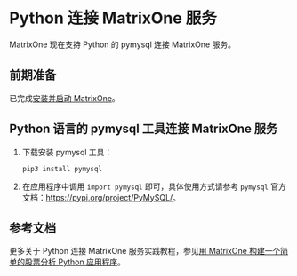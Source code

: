 # Python 连接 MatrixOne 服务

MatrixOne 现在支持 Python 的 pymysql 连接 MatrixOne 服务。

## 前期准备

已完成[安装并启动 MatrixOne](../../Get-Started/install-standalone-matrixone.md)。

## Python 语言的 pymysql 工具连接 MatrixOne 服务

1. 下载安装 pymysql 工具：

    ```
    pip3 install pymysql
    ```

2. 在应用程序中调用 `import pymysql` 即可，具体使用方式请参考 `pymysql` 官方文档：<https://pypi.org/project/PyMySQL/>。

## 参考文档

更多关于 Python 连接 MatrixOne 服务实践教程，参见[用 MatrixOne 构建一个简单的股票分析 Python 应用程序](../../Tutorial/develop-python-application.md)。
